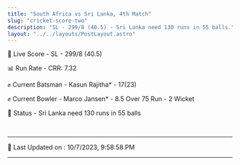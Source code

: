 ```yaml
---
title: "South Africa vs Sri Lanka, 4th Match"
slug: "cricket-score-two"
description: "SL - 299/8 (40.5) - Sri Lanka need 130 runs in 55 balls."
layout: "../../layouts/PostLayout.astro"
---
```


🔴 Live Score - SL - 299/8 (40.5)  

📊 Run Rate - CRR: 7.32  

✊ Current Batsman - Kasun Rajitha* - 17(23)  

✊ Current Bowler - Marco Jansen* - 8.5 Over 75 Run - 2 Wicket  

📑 Status - Sri Lanka need 130 runs in 55 balls

<br />

***

📝 Last Updated on : 10/7/2023, 9:58:58 PM

***

